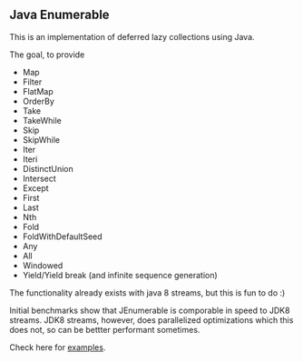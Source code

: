 Java Enumerable
----

This is an implementation of deferred lazy collections using Java.

The goal, to provide

- Map
- Filter
- FlatMap
- OrderBy
- Take
- TakeWhile
- Skip
- SkipWhile
- Iter
- Iteri
- DistinctUnion
- Intersect
- Except
- First
- Last
- Nth
- Fold
- FoldWithDefaultSeed
- Any
- All
- Windowed
- Yield/Yield break (and infinite sequence generation)

The functionality already exists with java 8 streams, but this is fun to do :)

Initial benchmarks show that JEnumerable is comporable in speed to JDK8 streams. JDK8 streams, however, does parallelized optimizations which this does not, so can be bettter performant sometimes.  

Check here for [examples](enumerable/src/test/java/TestEnumerable.java).
